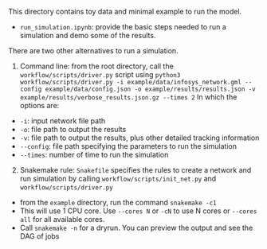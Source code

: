 This directory contains toy data and minimal example to run the model.

- `run_simulation.ipynb`: provide the basic steps needed to run a simulation and demo some of the results. 
 
There are two other alternatives to run a simulation.
1. Command line: from the root directory, call the `workflow/scripts/driver.py` script using
 ```python3 workflow/scripts/driver.py -i example/data/infosys_network.gml --config example/data/config.json -o example/results/results.json -v example/results/verbose_results.json.gz --times 2```
In which the options are:
  - `-i`: input network file path
  - `-o`: file path to output the results
  - `-v`: file path to output the results, plus other detailed tracking information
  - `--config`: file path specifying the parameters to run the simulation
  - `--times`: number of time to run the simulation
2. Snakemake rule: `Snakefile` specifies the rules to create a network and run simulation by calling `workflow/scripts/init_net.py` and `workflow/scripts/driver.py`
- from the `example` directory, run the command `snakemake -c1`
- This will use 1 CPU core. Use `--cores N` or `-cN` to use N cores or `--cores all` for all available cores.
- Call `snakemake -n` for a dryrun. You can preview the output and see the DAG of jobs


